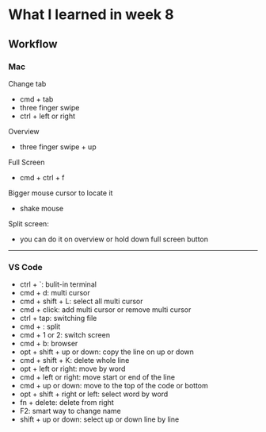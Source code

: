 # What I learned in week 8

## Workflow
### Mac



Change tab
* cmd + tab 
* three finger swipe
* ctrl + left or right

Overview
* three finger swipe + up

Full Screen 
* cmd + ctrl + f

Bigger mouse cursor to locate it 
* shake mouse

Split screen:
* you can do it on overview or hold down full screen button

---
### VS Code
* ctrl + `: bulit-in terminal
* cmd + d: multi cursor
* cmd + shift + L: select all multi cursor
* cmd + click: add multi cursor or remove multi cursor
* ctrl + tap: switching file
* cmd + \: split
* cmd + 1 or 2: switch screen
* cmd + b: browser
* opt + shift + up or down: copy the line on up or down
* cmd + shift + K: delete whole line
* opt + left or right: move by word
* cmd + left or right: move start or end of the line
* cmd + up or down: move to the top of the code or bottom
* opt + shift + right or left: select word by word
* fn + delete: delete from right
* F2: smart way to change name
* shift + up or down: select up or down line by line
